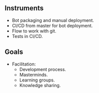 ## Instruments

- Bot packaging and manual deployment.
- CI/CD from master for bot deployment.
- Flow to work with git.
- Tests in CI/CD.

## Goals

- Facilitation: 
  - Development process.
  - Masterminds.
  - Learning groups.
  - Knowledge sharing.
